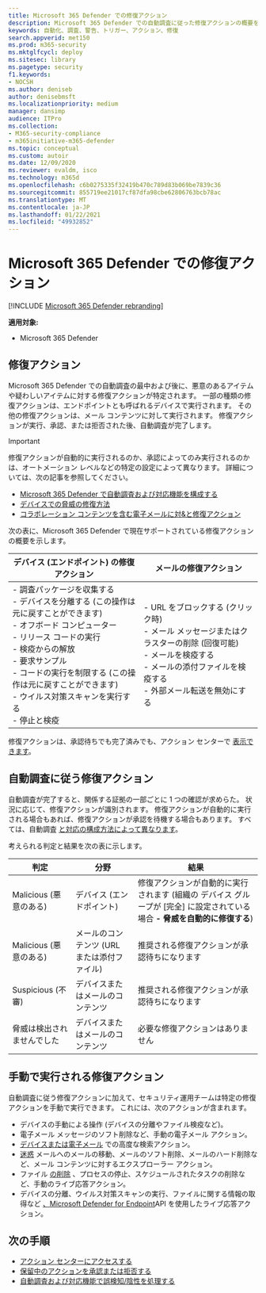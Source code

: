```yaml
---
title: Microsoft 365 Defender での修復アクション
description: Microsoft 365 Defender での自動調査に従った修復アクションの概要を取得する
keywords: 自動化、調査、警告、トリガー、アクション、修復
search.appverid: met150
ms.prod: m365-security
ms.mktglfcycl: deploy
ms.sitesec: library
ms.pagetype: security
f1.keywords:
- NOCSH
ms.author: deniseb
author: denisebmsft
ms.localizationpriority: medium
manager: dansimp
audience: ITPro
ms.collection:
- M365-security-compliance
- m365initiative-m365-defender
ms.topic: conceptual
ms.custom: autoir
ms.date: 12/09/2020
ms.reviewer: evaldm, isco
ms.technology: m365d
ms.openlocfilehash: c6b0275335f32419b470c789d83b069be7839c36
ms.sourcegitcommit: 855719ee21017cf87dfa98cbe62806763bcb78ac
ms.translationtype: MT
ms.contentlocale: ja-JP
ms.lasthandoff: 01/22/2021
ms.locfileid: "49932852"
---
```

# <a name="remediation-actions-in-microsoft-365-defender"></a>Microsoft 365 Defender での修復アクション

[!INCLUDE [Microsoft 365 Defender rebranding](../includes/microsoft-defender.md)]


**適用対象:**
- Microsoft 365 Defender

## <a name="remediation-actions"></a>修復アクション

Microsoft 365 Defender での自動調査の最中および後に、悪意のあるアイテムや疑わしいアイテムに対する修復アクションが特定されます。 一部の種類の修復アクションは、エンドポイントとも呼ばれるデバイスで実行されます。 その他の修復アクションは、メール コンテンツに対して実行されます。 修復アクションが実行、承認、または拒否された後、自動調査が完了します。

> [!IMPORTANT]
> 修復アクションが自動的に実行されるのか、承認によってのみ実行されるのかは、オートメーション レベルなどの特定の設定によって異なります。 詳細については、次の記事を参照してください。
> - [Microsoft 365 Defender で自動調査および対応機能を構成する](mtp-configure-auto-investigation-response.md)
> - [デバイスでの脅威の修復方法](https://docs.microsoft.com/windows/security/threat-protection/microsoft-defender-atp/automated-investigations)
> - [コラボレーション コンテンツを含む電子メールに対&と修復アクション](https://docs.microsoft.com/microsoft-365/security/office-365-security/air-remediation-actions#threats-and-remediation-actions)

次の表に、Microsoft 365 Defender で現在サポートされている修復アクションの概要を示します。 

|デバイス (エンドポイント) の修復アクション  |メールの修復アクション  |
|---------|---------|
|- 調査パッケージを収集する <br/>- デバイスを分離する (この操作は元に戻すことができます)<br/>- オフボード コンピューター <br/>- リリース コードの実行 <br/>- 検疫からの解放 <br/>- 要求サンプル <br/>- コードの実行を制限する (この操作は元に戻すことができます) <br/>- ウイルス対策スキャンを実行する <br/>- 停止と検疫      |- URL をブロックする (クリック時)<br/>- メール メッセージまたはクラスターの削除 (回復可能)<br/>- メールを検疫する<br/>- メールの添付ファイルを検疫する<br/>- 外部メール転送を無効にする          |

修復アクションは、承認待ちでも完了済みでも、アクション センターで [表示できます](https://docs.microsoft.com/microsoft-365/security/mtp/mtp-action-center)。

## <a name="remediation-actions-that-follow-automated-investigations"></a>自動調査に従う修復アクション

自動調査が完了すると、関係する証拠の一部ごとに 1 つの確認が求めらた。 状況に応じて、修復アクションが識別されます。 修復アクションが自動的に実行される場合もあれば、修復アクションが承認を待機する場合もあります。 すべては、自動調査 [と対応の構成方法によって異なります](mtp-configure-auto-investigation-response.md)。

考えられる判定と結果を次の表に示します。

| 判定    | 分野    | 結果|
|------|------|------|
| Malicious (悪意のある)    | デバイス (エンドポイント)    | 修復アクションが自動的に実行されます (組織の [](mtp-configure-auto-investigation-response.md#review-or-change-the-automation-level-for-device-groups)デバイス グループが [完全] に設定されている場合 **- 脅威を自動的に修復する**)|
| Malicious (悪意のある)    | メールのコンテンツ (URL または添付ファイル) | 推奨される修復アクションが承認待ちになります|
| Suspicious (不審)    | デバイスまたはメールのコンテンツ | 推奨される修復アクションが承認待ちになります|
| 脅威は検出されませんでした    | デバイスまたはメールのコンテンツ    | 必要な修復アクションはありません|


## <a name="remediation-actions-that-are-taken-manually"></a>手動で実行される修復アクション

自動調査に従う修復アクションに加えて、セキュリティ運用チームは特定の修復アクションを手動で実行できます。 これには、次のアクションが含まれます。

- デバイスの手動による操作 (デバイスの分離やファイル検疫など)。
- 電子メール メッセージのソフト削除など、手動の電子メール アクション。 
- [デバイスまたは電子メール](https://docs.microsoft.com/windows/security/threat-protection/microsoft-defender-atp/advanced-hunting-overview) での高度な検索アクション。
- [迷惑](https://docs.microsoft.com/microsoft-365/security/office-365-security/threat-explorer) メールへのメールの移動、メールのソフト削除、メールのハード削除など、メール コンテンツに対するエクスプローラー アクション。
- ファイル [の削除](https://docs.microsoft.com/windows/security/threat-protection/microsoft-defender-atp/live-response) 、プロセスの停止、スケジュールされたタスクの削除など、手動のライブ応答アクション。
- デバイスの分離、ウイルス対策スキャンの実行、ファイルに関する情報の取得など [、Microsoft Defender for Endpoint](https://docs.microsoft.com/windows/security/threat-protection/microsoft-defender-atp/management-apis#microsoft-defender-for-endpoint-apis)API を使用したライブ応答アクション。 

## <a name="next-steps"></a>次の手順

- [アクション センターにアクセスする](https://docs.microsoft.com/microsoft-365/security/mtp/mtp-action-center)
- [保留中のアクションを承認または拒否する](https://docs.microsoft.com/microsoft-365/security/mtp/mtp-autoir-actions)
- [自動調査および対応機能で誤検知/陰性を処理する](mtp-autoir-report-false-positives-negatives.md)
